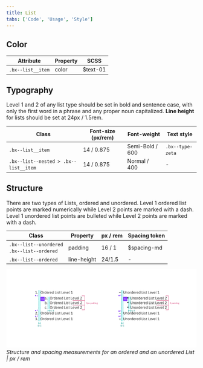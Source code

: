 ```yaml
---
title: List
tabs: ['Code', 'Usage', 'Style']
---
```


## Color

| Attribute         | Property | SCSS     |
| ----------------- | -------- | -------- |
| `.bx--list__item` | color    | $text-01 |

## Typography

Level 1 and 2 of any list type should be set in bold and sentence case, with only the first word in a phrase and any proper noun capitalized. **Line height** for lists should be set at 24px / 1.5rem.

| Class                                 | Font-size (px/rem) | Font-weight     | Text style       |
| ------------------------------------- | ------------------ | --------------- | ---------------- |
| `.bx--list__item`                     | 14 / 0.875         | Semi-Bold / 600 | `.bx--type-zeta` |
| `.bx--list--nested > .bx--list__item` | 14 / 0.875         | Normal / 400    | -                |

## Structure

There are two types of Lists, ordered and unordered.
Level 1 ordered list points are marked numerically while Level 2 points are marked with a dash.
Level 1 unordered list points are bulleted while Level 2 points are marked with a dash.

| Class                                             | Property    | px / rem | Spacing token |
| ------------------------------------------------- | ----------- | -------- | ------------- |
| `.bx--list--unordered` </br> `.bx--list--ordered` | padding     | 16 / 1   | $spacing-md   |
| `.bx--list--ordered`                              | line-height | 24/1.5   | -             |

![Structure and spacing measurements for ordered and unordered lists](images/list-style-1.png)
_Structure and spacing measurements for an ordered and an unordered List | px / rem_
